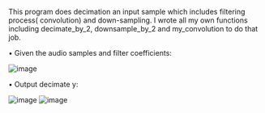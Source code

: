 This program does decimation an input sample which includes filtering process( convolution) and down-sampling.
I wrote all my own functions including decimate_by_2, downsample_by_2 and my_convolution to do that job.

•	Given the audio samples and filter coefficients:

![image](https://user-images.githubusercontent.com/42914736/132570037-d1636b91-e2a6-41a2-aaf7-cdda0157c072.png)

•	Output decimate y:

![image](https://user-images.githubusercontent.com/42914736/132570067-e52d4b16-e45e-4fc1-ad40-0179a00644f3.png)
![image](https://user-images.githubusercontent.com/42914736/132570075-cfe45189-6f98-49a7-9541-fb1f1af68bc5.png)
